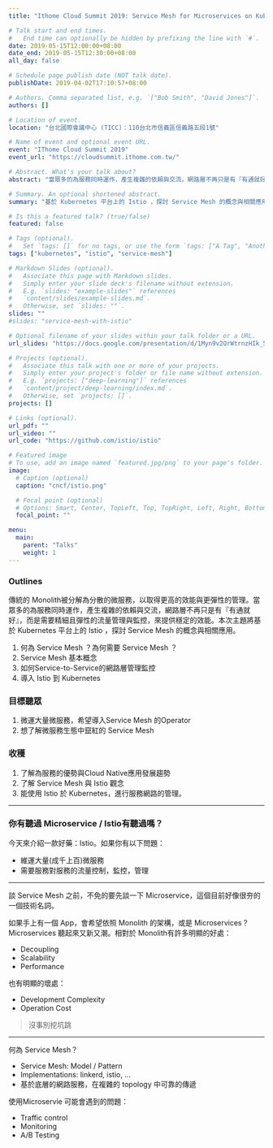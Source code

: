 ```yaml
---
title: "Ithome Cloud Summit 2019: Service Mesh for Microservices on Kubernetes"

# Talk start and end times.
#   End time can optionally be hidden by prefixing the line with `#`.
date: 2019-05-15T12:00:00+08:00
date_end: 2019-05-15T12:30:00+08:00
all_day: false

# Schedule page publish date (NOT talk date).
publishDate: 2019-04-02T17:10:57+08:00

# Authors. Comma separated list, e.g. `["Bob Smith", "David Jones"]`.
authors: []

# Location of event.
location: "台北國際會議中心 (TICC)：110台北市信義區信義路五段1號"

# Name of event and optional event URL.
event: "IThome Cloud Summit 2019"
event_url: "https://cloudsummit.ithome.com.tw/"

# Abstract. What's your talk about?
abstract: "當眾多的為服務同時運作，產生複雜的依賴與交流，網路層不再只是有『有通就好』，而是需要精細且彈性的流量管理與監控，來提供穩定的效能。本次主題將基於 Kubernetes 平台上的 Istio ，探討 Service Mesh 的概念與相關應用。"

# Summary. An optional shortened abstract.
summary: "基於 Kubernetes 平台上的 Istio ，探討 Service Mesh 的概念與相關應用。"

# Is this a featured talk? (true/false)
featured: false

# Tags (optional).
#   Set `tags: []` for no tags, or use the form `tags: ["A Tag", "Another Tag"]` for one or more tags.
tags: ["kubernetes", "istio", "service-mesh"]

# Markdown Slides (optional).
#   Associate this page with Markdown slides.
#   Simply enter your slide deck's filename without extension.
#   E.g. `slides: "example-slides"` references 
#   `content/slides/example-slides.md`.
#   Otherwise, set `slides: ""`.
slides: ""
#slides: "service-mesh-with-istio"

# Optional filename of your slides within your talk folder or a URL.
url_slides: "https://docs.google.com/presentation/d/1Myn9v2OrWtrnzHIk_5KrKhE0f-rW51lxZMaX6IlYfak/edit?usp=sharing"

# Projects (optional).
#   Associate this talk with one or more of your projects.
#   Simply enter your project's folder or file name without extension.
#   E.g. `projects: ["deep-learning"]` references 
#   `content/project/deep-learning/index.md`.
#   Otherwise, set `projects: []`.
projects: []

# Links (optional).
url_pdf: ""
url_video: ""
url_code: "https://github.com/istio/istio"

# Featured image
# To use, add an image named `featured.jpg/png` to your page's folder. 
image:
  # Caption (optional)
  caption: "cncf/istio.png"

  # Focal point (optional)
  # Options: Smart, Center, TopLeft, Top, TopRight, Left, Right, BottomLeft, Bottom, BottomRight
  focal_point: ""

menu:
  main:
    parent: "Talks"
    weight: 1
---
```


### Outlines

傳統的 Monolith被分解為分散的微服務，以取得更高的效能與更彈性的管理。當眾多的為服務同時運作，產生複雜的依賴與交流，網路層不再只是有『有通就好』，而是需要精細且彈性的流量管理與監控，來提供穩定的效能。本次主題將基於 Kubernetes 平台上的 Istio ，探討 Service Mesh 的概念與相關應用。

1. 何為 Service Mesh ？為何需要 Service Mesh ？
2. Service Mesh 基本概念
3. 如何Service-to-Service的網路層管理監控
4. 導入 Istio 到 Kubernetes

### 目標聽眾

1. 微運大量微服務，希望導入Service Mesh 的Operator
2. 想了解微服務生態中竄紅的 Service Mesh

### 收穫

1. 了解為服務的優勢與Cloud Native應用發展趨勢
2. 了解 Service Mesh 與 Istio 觀念
3. 能使用 Istio 於 Kubernetes，進行服務網路的管理。

---

### 你有聽過 Microservice / Istio有聽過嗎？

今天來介紹一款好藥：Istio。如果你有以下問題：

- 維運大量(成千上百)微服務
- 需要服務對服務的流量控制，監控，管理

---

談 Service Mesh 之前，不免的要先談一下 Microservice，這個目前好像很夯的一個技術名詞。

如果手上有一個 App，會希望依照 Monolith 的架構，或是 Microservices？
Microservices 聽起來又新又潮。相對於 Monolith有許多明顯的好處：

- Decoupling
- Scalability
- Performance

也有明顯的壞處：

- Development Complexity
- Operation Cost

> 沒事別挖坑跳

---

何為 Service Mesh？

- Service Mesh: Model / Pattern
- Implementations: linkerd, istio, ...
- 基於底層的網路服務，在複雜的 topology 中可靠的傳遞

使用Microservie 可能會遇到的問題：

- Traffic control
- Monitoring
- A/B Testing
